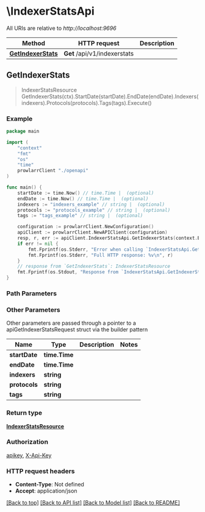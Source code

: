# \IndexerStatsApi

All URIs are relative to *http://localhost:9696*

Method | HTTP request | Description
------------- | ------------- | -------------
[**GetIndexerStats**](IndexerStatsApi.md#GetIndexerStats) | **Get** /api/v1/indexerstats | 



## GetIndexerStats

> IndexerStatsResource GetIndexerStats(ctx).StartDate(startDate).EndDate(endDate).Indexers(indexers).Protocols(protocols).Tags(tags).Execute()



### Example

```go
package main

import (
    "context"
    "fmt"
    "os"
    "time"
    prowlarrClient "./openapi"
)

func main() {
    startDate := time.Now() // time.Time |  (optional)
    endDate := time.Now() // time.Time |  (optional)
    indexers := "indexers_example" // string |  (optional)
    protocols := "protocols_example" // string |  (optional)
    tags := "tags_example" // string |  (optional)

    configuration := prowlarrClient.NewConfiguration()
    apiClient := prowlarrClient.NewAPIClient(configuration)
    resp, r, err := apiClient.IndexerStatsApi.GetIndexerStats(context.Background()).StartDate(startDate).EndDate(endDate).Indexers(indexers).Protocols(protocols).Tags(tags).Execute()
    if err != nil {
        fmt.Fprintf(os.Stderr, "Error when calling `IndexerStatsApi.GetIndexerStats``: %v\n", err)
        fmt.Fprintf(os.Stderr, "Full HTTP response: %v\n", r)
    }
    // response from `GetIndexerStats`: IndexerStatsResource
    fmt.Fprintf(os.Stdout, "Response from `IndexerStatsApi.GetIndexerStats`: %v\n", resp)
}
```

### Path Parameters



### Other Parameters

Other parameters are passed through a pointer to a apiGetIndexerStatsRequest struct via the builder pattern


Name | Type | Description  | Notes
------------- | ------------- | ------------- | -------------
 **startDate** | **time.Time** |  | 
 **endDate** | **time.Time** |  | 
 **indexers** | **string** |  | 
 **protocols** | **string** |  | 
 **tags** | **string** |  | 

### Return type

[**IndexerStatsResource**](IndexerStatsResource.md)

### Authorization

[apikey](../README.md#apikey), [X-Api-Key](../README.md#X-Api-Key)

### HTTP request headers

- **Content-Type**: Not defined
- **Accept**: application/json

[[Back to top]](#) [[Back to API list]](../README.md#documentation-for-api-endpoints)
[[Back to Model list]](../README.md#documentation-for-models)
[[Back to README]](../README.md)

